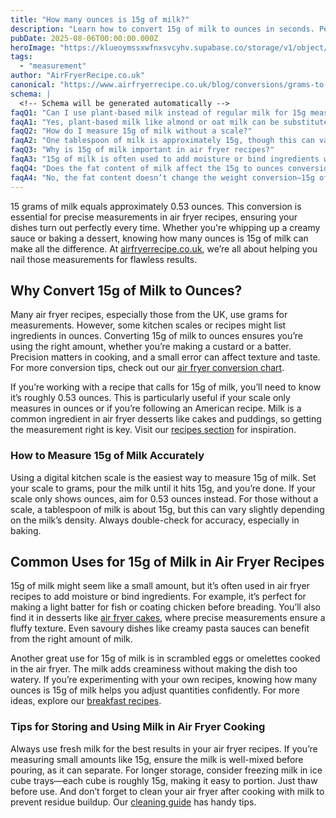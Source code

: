 ```yaml
---
title: "How many ounces is 15g of milk?"
description: "Learn how to convert 15g of milk to ounces in seconds. Perfect for air fryer recipes and precise measurements."
pubDate: 2025-08-06T00:00:00.000Z
heroImage: "https://klueoymssxwfnxsvcyhv.supabase.co/storage/v1/object/public/Shmucket/how-many-ounces-is-15g-of-milk.webp"
tags:
  - "measurement"
author: "AirFryerRecipe.co.uk"
canonical: "https://www.airfryerrecipe.co.uk/blog/conversions/grams-to-ounces/how-many-ounces-is-15g-of-milk"
schema: |
  <!-- Schema will be generated automatically -->
faqQ1: "Can I use plant-based milk instead of regular milk for 15g measurements?"
faqA1: "Yes, plant-based milk like almond or oat milk can be substituted for regular milk in the same 15g quantity. However, keep in mind that the texture and taste might vary slightly, especially in baked goods. Always check the consistency of your recipe as you go."
faqQ2: "How do I measure 15g of milk without a scale?"
faqA2: "One tablespoon of milk is approximately 15g, though this can vary based on the milk’s density. For better accuracy, use a measuring spoon and level it off. If you’re working with small amounts, a syringe or medicine cup can also help measure liquids precisely."
faqQ3: "Why is 15g of milk important in air fryer recipes?"
faqA3: "15g of milk is often used to add moisture or bind ingredients without overwhelming the dish. In air fryer cooking, precise measurements ensure even cooking and perfect texture, especially in batters, sauces, and baked goods. Too much or too little can affect the outcome."
faqQ4: "Does the fat content of milk affect the 15g to ounces conversion?"
faqA4: "No, the fat content doesn’t change the weight conversion—15g of skim milk and 15g of whole milk both equal 0.53 ounces. However, higher-fat milk may be denser, so always measure by weight for accuracy in recipes."
---
```

<p>15 grams of milk equals approximately 0.53 ounces. This conversion is essential for precise measurements in air fryer recipes, ensuring your dishes turn out perfectly every time. Whether you're whipping up a creamy sauce or baking a dessert, knowing how many ounces is 15g of milk can make all the difference. At <a href=https://www.airfryerrecipe.co.uk>airfryerrecipe.co.uk</a>, we’re all about helping you nail those measurements for flawless results.</p>  

<h2>Why Convert 15g of Milk to Ounces?</h2>  
<p>Many air fryer recipes, especially those from the UK, use grams for measurements. However, some kitchen scales or recipes might list ingredients in ounces. Converting 15g of milk to ounces ensures you’re using the right amount, whether you’re making a custard or a batter. Precision matters in cooking, and a small error can affect texture and taste. For more conversion tips, check out our <a href=https://www.airfryerrecipe.co.uk/air-fryer-conversion-chart>air fryer conversion chart</a>.</p>  

<p>If you’re working with a recipe that calls for 15g of milk, you’ll need to know it’s roughly 0.53 ounces. This is particularly useful if your scale only measures in ounces or if you’re following an American recipe. Milk is a common ingredient in air fryer desserts like cakes and puddings, so getting the measurement right is key. Visit our <a href=https://www.airfryerrecipe.co.uk/recipes>recipes section</a> for inspiration.</p>  

<h3>How to Measure 15g of Milk Accurately</h3>  
<p>Using a digital kitchen scale is the easiest way to measure 15g of milk. Set your scale to grams, pour the milk until it hits 15g, and you’re done. If your scale only shows ounces, aim for 0.53 ounces instead. For those without a scale, a tablespoon of milk is about 15g, but this can vary slightly depending on the milk’s density. Always double-check for accuracy, especially in baking.</p>  

<h2>Common Uses for 15g of Milk in Air Fryer Recipes</h2>  
<p>15g of milk might seem like a small amount, but it’s often used in air fryer recipes to add moisture or bind ingredients. For example, it’s perfect for making a light batter for fish or coating chicken before breading. You’ll also find it in desserts like <a href=https://www.airfryerrecipe.co.uk/recipe-category/cakes>air fryer cakes</a>, where precise measurements ensure a fluffy texture. Even savoury dishes like creamy pasta sauces can benefit from the right amount of milk.</p>  

<p>Another great use for 15g of milk is in scrambled eggs or omelettes cooked in the air fryer. The milk adds creaminess without making the dish too watery. If you’re experimenting with your own recipes, knowing how many ounces is 15g of milk helps you adjust quantities confidently. For more ideas, explore our <a href=https://www.airfryerrecipe.co.uk/recipe-category/breakfast>breakfast recipes</a>.</p>  

<h3>Tips for Storing and Using Milk in Air Fryer Cooking</h3>  
<p>Always use fresh milk for the best results in your air fryer recipes. If you’re measuring small amounts like 15g, ensure the milk is well-mixed before pouring, as it can separate. For longer storage, consider freezing milk in ice cube trays—each cube is roughly 15g, making it easy to portion. Just thaw before use. And don’t forget to clean your air fryer after cooking with milk to prevent residue buildup. Our <a href=https://www.airfryerrecipe.co.uk/air-fryer-cleaner>cleaning guide</a> has handy tips.</p>
